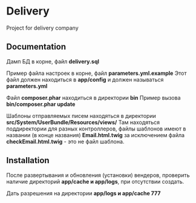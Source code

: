 Delivery
========

Project for delivery company

Documentation
-------------

Дамп БД в корне, файл **delivery.sql**

Пример файла настроек в корне, файл **parameters.yml.example**
Этот файл должен находиться в **app/config** и должен называться **parameters.yml**

Файл **composer.phar** находиться в директории **bin**
Пример вызова **bin/composer.phar update**

Шаблоны отправляемых писем находяться в директории **src/System/UserBundle/Resources/views/**
Там находяться поддиректории для разных контроллеров, файлы шаблонов имеют в названии (в конце названия) **Email.html.twig** за исключением файла **checkEmail.html.twig** - это не файл шаблона.

Installation
------------ 

После развертывания и обновления (установки) вендеров, проверить наличие директорий **app/cache и app/logs**, при отсутствии создать.

Дать разрешения на директории **app/logs и app/cache 777**